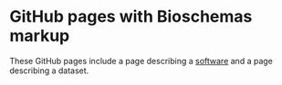 # GitHub pages with Bioschemas markup

These GitHub pages include a page describing a [software](./software.md) and a page describing a dataset.
